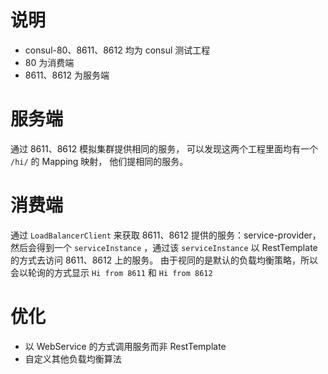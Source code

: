 # 说明
* consul-80、8611、8612 均为 consul 测试工程
* 80 为消费端
* 8611、8612 为服务端

# 服务端
通过 8611、8612 模拟集群提供相同的服务，
可以发现这两个工程里面均有一个 `/hi/` 的 Mapping 映射，
他们提相同的服务。

# 消费端
通过 `LoadBalancerClient` 来获取 8611、8612 提供的服务：service-provider，
然后会得到一个 `serviceInstance` ，通过该 `serviceInstance`   以 RestTemplate
的方式去访问 8611、8612 上的服务。
由于视同的是默认的负载均衡策略，所以会以轮询的方式显示 `Hi from 8611` 和 `Hi from 8612`

# 优化
* 以 WebService 的方式调用服务而非 RestTemplate
* 自定义其他负载均衡算法